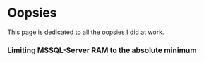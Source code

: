 # Oopsies

This page is dedicated to all the oopsies I did at work.

### Limiting MSSQL-Server RAM to the absolute minimum
